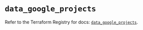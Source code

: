 # `data_google_projects`

Refer to the Terraform Registry for docs: [`data_google_projects`](https://registry.terraform.io/providers/hashicorp/google/6.18.1/docs/data-sources/projects).
